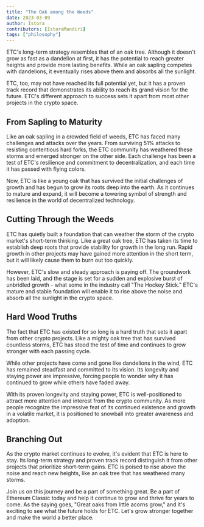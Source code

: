 ```yaml
---
title: "The Oak among the Weeds"
date: 2023-03-09
author: Istora
contributors: [IstoraMandiri]
tags: ["philosophy"]
---
```


ETC's long-term strategy resembles that of an oak tree. Although it doesn't grow as fast as a dandelion at first, it has the potential to reach greater heights and provide more lasting benefits. While an oak sapling competes with dandelions, it eventually rises above them and absorbs all the sunlight.

ETC, too, may not have reached its full potential yet, but it has a proven track record that demonstrates its ability to reach its grand vision for the future. ETC's different approach to success sets it apart from most other projects in the crypto space.

## From Sapling to Maturity

Like an oak sapling in a crowded field of weeds, ETC has faced many challenges and attacks over the years. From surviving 51% attacks to resisting contentious hard forks, the ETC community has weathered these storms and emerged stronger on the other side. Each challenge has been a test of ETC's resilience and commitment to decentralization, and each time it has passed with flying colors.

Now, ETC is like a young oak that has survived the initial challenges of growth and has begun to grow its roots deep into the earth. As it continues to mature and expand, it will become a towering symbol of strength and resilience in the world of decentralized technology.

## Cutting Through the Weeds

ETC has quietly built a foundation that can weather the storm of the crypto market's short-term thinking. Like a great oak tree, ETC has taken its time to establish deep roots that provide stability for growth in the long run. Rapid growth in other projects may have gained more attention in the short term, but it will likely cause them to burn out too quickly.

However, ETC's slow and steady approach is paying off. The groundwork has been laid, and the stage is set for a sudden and explosive burst of unbridled growth - what some in the industry call "The Hockey Stick." ETC's mature and stable foundation will enable it to rise above the noise and absorb all the sunlight in the crypto space.

## Hard Wood Truths

The fact that ETC has existed for so long is a hard truth that sets it apart from other crypto projects. Like a mighty oak tree that has survived countless storms, ETC has stood the test of time and continues to grow stronger with each passing cycle.

While other projects have come and gone like dandelions in the wind, ETC has remained steadfast and committed to its vision. Its longevity and staying power are impressive, forcing people to wonder why it has continued to grow while others have faded away.

With its proven longevity and staying power, ETC is well-positioned to attract more attention and interest from the crypto community. As more people recognize the impressive feat of its continued existence and growth in a volatile market, it is positioned to snowball into greater awareness and adoption.

## Branching Out

As the crypto market continues to evolve, it's evident that ETC is here to stay. Its long-term strategy and proven track record distinguish it from other projects that prioritize short-term gains. ETC is poised to rise above the noise and reach new heights, like an oak tree that has weathered many storms.

Join us on this journey and be a part of something great. Be a part of Ethereum Classic today and help it continue to grow and thrive for years to come. As the saying goes, "Great oaks from little acorns grow," and it's exciting to see what the future holds for ETC. Let's grow stronger together and make the world a better place.
